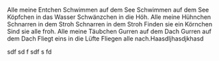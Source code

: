 Alle meine Entchen
Schwimmen auf dem See
Schwimmen auf dem See
Köpfchen in das Wasser
Schwänzchen in die Höh.
Alle meine Hühnchen
Schnarren in dem Stroh
Schnarren in dem Stroh
Finden sie ein Körnchen
Sind sie alle froh.
Alle meine Täubchen
Gurren auf dem Dach
Gurren auf dem Dach
Fliegt eins in die Lüfte
Fliegen alle nach.Haasdljhasdjkhasd

sdf
sd
f
sdf
s
fd